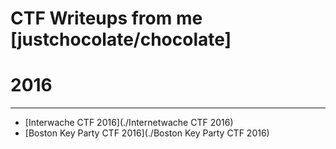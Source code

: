 # CTF Writeups from me [justchocolate/chocolate]

# 2016
---
* [Interwache CTF 2016](./Internetwache CTF 2016)
* [Boston Key Party CTF 2016](./Boston Key Party CTF 2016)